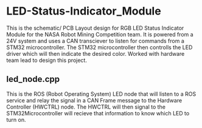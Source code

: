 # LED-Status-Indicator_Module
This is the schematic/ PCB Layout design for RGB LED Status Indicator Module for the NASA Robot Mining Competition team. It is powered from a 24V system and uses a CAN transciever to listen for commands from a STM32 microcontroller. The STM32 microcontroller then controlls the LED driver which will then indicate the desired color. Worked with hardware team lead to design this project.

led_node.cpp
---
This is the ROS (Robot Operating System) LED node that will listen to a ROS service and relay the signal in a CAN Frame message to the Hardware Controller (HWCTRL) node. The HWCTRL will then signal to the STM32Microcontroller will recieve that information to know which LED to turn on.

